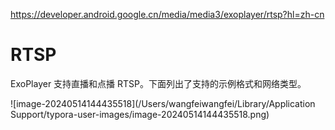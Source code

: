 https://developer.android.google.cn/media/media3/exoplayer/rtsp?hl=zh-cn

# RTSP



ExoPlayer 支持直播和点播 RTSP。下面列出了支持的示例格式和网络类型。

![image-20240514144435518](/Users/wangfeiwangfei/Library/Application Support/typora-user-images/image-20240514144435518.png)